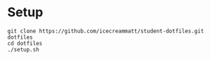 # Setup

```
git clone https://github.com/icecreammatt/student-dotfiles.git dotfiles
cd dotfiles
./setup.sh
```
